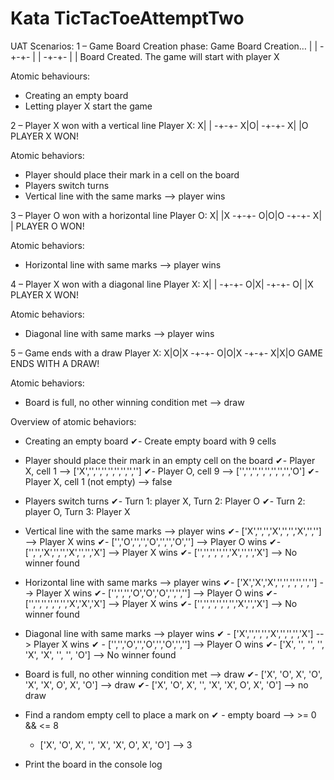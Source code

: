 # Kata TicTacToeAttemptTwo
UAT Scenarios:
1 – Game Board Creation phase:
Game Board Creation…
| |
-+-+-
| |
-+-+-
| |
Board Created.
The game will start with player X

Atomic behaviours:
- Creating an empty board
- Letting player X start the game

2 – Player X won with a vertical line
Player X:
X| |
-+-+-
X|O|
-+-+-
X| |O
PLAYER X WON!

Atomic behaviors:
- Player should place their mark in a cell on the board
- Players switch turns
- Vertical line with the same marks --> player wins

3 – Player O won with a horizontal line
Player O:
X| |X
-+-+-
O|O|O
-+-+-
X| |
PLAYER O WON!

Atomic behaviors:
- Horizontal line with same marks --> player wins

4 – Player X won with a diagonal line
Player X:
X| |
-+-+-
O|X|
-+-+-
O| |X
PLAYER X WON!

Atomic behaviors:
- Diagonal line with same marks --> player wins

5 – Game ends with a draw
Player X:
X|O|X
-+-+-
O|O|X
-+-+-
X|X|O
GAME ENDS WITH A DRAW!

Atomic behaviors:
- Board is full, no other winning condition met --> draw

Overview of atomic behaviors:

- Creating an empty board
    ✔- Create empty board with 9 cells

- Player should place their mark in an empty cell on the board
    ✔- Player X, cell 1 --> ['X','','','','','','','','']
    ✔- Player O, cell 9 --> ['','','','','','','','','O']
    ✔- Player X, cell 1 (not empty) --> false

- Players switch turns
    ✔- Turn 1: player X, Turn 2: Player O
    ✔- Turn 2: player O, Turn 3: Player X

- Vertical line with the same marks --> player wins
    ✔- ['X','','','X','','','X','',''] --> Player X wins
    ✔- ['','O','','','O','','','O',''] --> Player O wins
    ✔- ['','','X','','','X','','','X'] --> Player X wins
    ✔- ['','','','','','X','','','X'] --> No winner found

- Horizontal line with same marks --> player wins
    ✔- ['X','X','X','','','','','',''] --> Player X wins
    ✔- ['','','','O','O','O','','',''] --> Player O wins
    ✔- ['','','','','','','X','X','X'] --> Player X wins
    ✔- ['','','','','','','X','','X'] --> No winner found

- Diagonal line with same marks --> player wins
   ✔ -  ['X','','','','X','','','','X'] --> Player X wins
   ✔ - ['','','O','','O','','O','',''] --> Player O wins
   ✔- ['X', '', '', '', 'X', 'X', '', '', 'O'] --> No winner found

- Board is full, no other winning condition met --> draw
    ✔- ['X', 'O', X', 'O', 'X', 'X', O', X', 'O'] --> draw
    ✔- ['X', 'O', X', '', 'X', 'X', O', X', 'O'] --> no draw

- Find a random empty cell to place a mark on
    ✔ - empty board --> >= 0 && <= 8
    - ['X', 'O', X', '', 'X', 'X', O', X', 'O'] --> 3

- Print the board in the console log